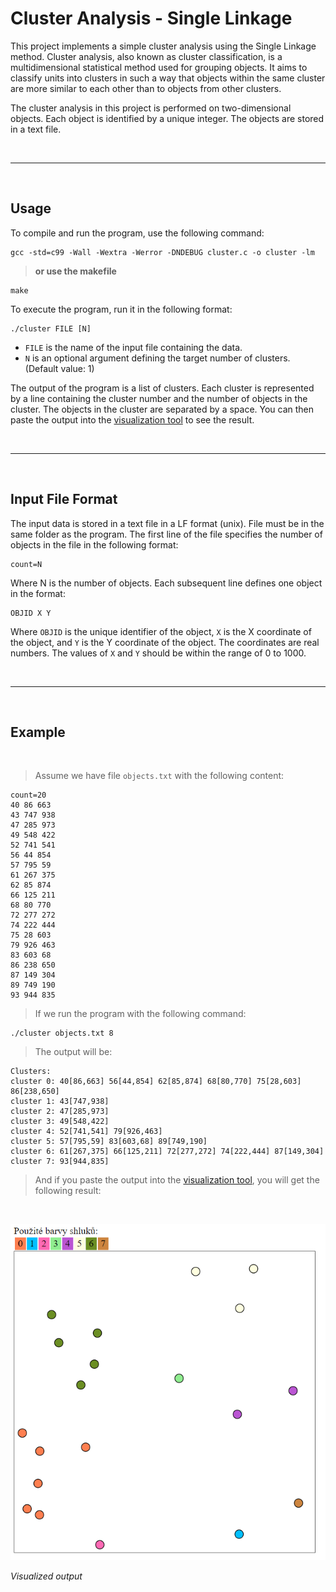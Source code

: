 # Cluster Analysis - Single Linkage

This project implements a simple cluster analysis using the Single Linkage method. Cluster analysis, also known as cluster
classification, is a multidimensional statistical method used for grouping objects. It aims to classify units into clusters
in such a way that objects within the same cluster are more similar to each other than to objects from other clusters.

The cluster analysis in this project is performed on two-dimensional objects. Each object is identified by a unique integer.
The objects are stored in a text file.

<br>

----

<br>

## Usage

To compile and run the program, use the following command:

  ```
  gcc -std=c99 -Wall -Wextra -Werror -DNDEBUG cluster.c -o cluster -lm
  ```
  > **or use the makefile**
  ```
  make
  ```

To execute the program, run it in the following format:
  
  ```
  ./cluster FILE [N]
  ```

 - `FILE` is the name of the input file containing the data.
 - `N` is an optional argument defining the target number of clusters. (Default value: 1)

The output of the program is a list of clusters. Each cluster is represented by a line containing the cluster number and the number of objects in the cluster. The objects in the cluster are separated by a space. You can then paste the output into the [visualization tool](http://www.fit.vutbr.cz/study/courses/IZP/public/cluster.php) to see the result.

<br>

----

<br>


## Input File Format
The input data is stored in a text file in a LF format (unix). File must be in the same folder as the program. The first line of the file specifies the number of objects in the file in the following format:

```
count=N
```
Where N is the number of objects. Each subsequent line defines one object in the format:

```
OBJID X Y
```
Where `OBJID` is the unique identifier of the object, `X` is the X coordinate of the object, and `Y` is the Y coordinate of the object. The coordinates are real numbers. The values of `X` and `Y` should be within the range of 0 to 1000.

<br>

----

<br>

## Example 

<br>

>Assume we have file `objects.txt` with the following content:


```
count=20
40 86 663
43 747 938
47 285 973
49 548 422
52 741 541
56 44 854
57 795 59
61 267 375
62 85 874
66 125 211
68 80 770
72 277 272
74 222 444
75 28 603
79 926 463
83 603 68
86 238 650
87 149 304
89 749 190
93 944 835
```

> If we run the program with the following command:

```
./cluster objects.txt 8
```

> The output will be:

```
Clusters:
cluster 0: 40[86,663] 56[44,854] 62[85,874] 68[80,770] 75[28,603] 86[238,650]
cluster 1: 43[747,938]
cluster 2: 47[285,973]
cluster 3: 49[548,422]
cluster 4: 52[741,541] 79[926,463]
cluster 5: 57[795,59] 83[603,68] 89[749,190]
cluster 6: 61[267,375] 66[125,211] 72[277,272] 74[222,444] 87[149,304]
cluster 7: 93[944,835]
```

>And if you paste the output into the [visualization tool](http://www.fit.vutbr.cz/study/courses/IZP/public/cluster.php), you will get the following result:

<br>

![Semantic description of image](images/Screenshot_4.png)

*Visualized output*
